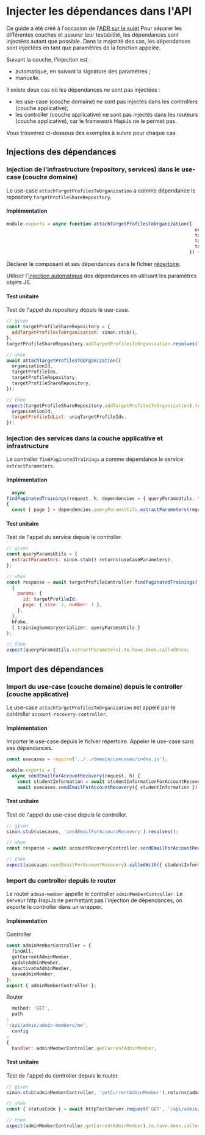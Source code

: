 # Injecter les dépendances dans l'API

Ce guide a été créé à l'occasion de l'[ADR sur le sujet](./adr/0046-injecter-les-dependances-api.md)
Pour séparer les différentes couches et assurer leur testabilité, les dépendances sont injectées autant que possible.
Dans la majorité des cas, les dépendances sont injectées en tant que paramètres de la fonction appelée.

Suivant la couche, l'injection est :

- automatique, en suivant la signature des paramètres ;
- manuelle.

Il existe deux cas où les dépendances ne sont pas injectées :

- les use-case (couche domaine) ne sont pas injectés dans les controllers (couche applicative);
- les controller (couche applicative) ne sont pas injectés dans les routeurs (couche applicative), car le framework
  HapiJs ne le permet pas.

Vous trouverez ci-dessous des exemples à suivre pour chaque cas.

## Injections des dépendances

### Injection de l'infrastructure (repository, services) dans le use-case (couche domaine)

Le use-case `attachTargetProfilesToOrganization` a comme dépendance le repository `targetProfileShareRepository`.

#### Implémentation

```js
module.exports = async function attachTargetProfilesToOrganization({
                                                                     organizationId,
                                                                     targetProfileIds,
                                                                     targetProfileRepository,
                                                                     targetProfileShareRepository,
                                                                   }) {
```

Déclarer le composant et ses dépendances dans le fichier [répertoire](../../api/lib/domain/usecases/index.js).

Utiliser l'[injection automatique](../../api/lib/infrastructure/utils/dependency-injection.js) des dépendances en
utilisant les paramètres objets JS.

#### Test unitaire

Test de l'appel du repository depuis le use-case.

```js
// given
const targetProfileShareRepository = {
  addTargetProfilesToOrganization: sinon.stub(),
};
targetProfileShareRepository.addTargetProfilesToOrganization.resolves();

// when
await attachTargetProfilesToOrganization({
  organizationId,
  targetProfileIds,
  targetProfileRepository,
  targetProfileShareRepository,
});

// then
expect(targetProfileShareRepository.addTargetProfilesToOrganization).to.have.been.calledWithExactly({
  organizationId,
  targetProfileIdList: uniqTargetProfileIds,
});
```

### Injection des services dans la couche applicative et infrastructure

Le controller `findPaginatedTrainings` a comme dépendance le service `extractParameters`.

#### Implémentation

```js
  async
findPaginatedTrainings(request, h, dependencies = { queryParamsUtils, trainingSummarySerializer })
{
  const { page } = dependencies.queryParamsUtils.extractParameters(request.query);
```

#### Test unitaire

Test de l'appel du service depuis le controller.

```js
// given
const queryParamsUtils = {
  extractParameters: sinon.stub().returns(useCaseParameters),
};

// when
const response = await targetProfileController.findPaginatedTrainings(
  {
    params: {
      id: targetProfileId,
      page: { size: 2, number: 1 },
    },
  },
  hFake,
  { trainingSummarySerializer, queryParamsUtils }
);

// then
expect(queryParamsUtils.extractParameters).to.have.been.calledOnce;
```

## Import des dépendances

### Import du use-case (couche domaine) depuis le controller (couche applicative)

Le use-case `attachTargetProfilesToOrganization` est appelé par le controller `account-recovery-controller`.

#### Implémentation

Importer le use-case depuis le fichier répertoire.
Appeler le use-case sans ses dépendances.

```js
const usecases = require('../../domain/usecases/index.js');

module.exports = {
  async sendEmailForAccountRecovery(request, h) {
    const studentInformation = await studentInformationForAccountRecoverySerializer.deserialize(request.payload);
    await usecases.sendEmailForAccountRecovery({ studentInformation });
```

#### Test unitaire

Test de l'appel du use-case depuis le controller.

```js
// given
sinon.stub(usecases, 'sendEmailForAccountRecovery').resolves();

// when
const response = await accountRecoveryController.sendEmailForAccountRecovery(request, hFake);

// then
expect(usecases.sendEmailForAccountRecovery).calledWith({ studentInformation });
```

### Import du controller depuis le router

Le router `admin-member` appelle le controller `adminMemberController`.
Le serveur http HapiJs ne permettant pas l'injection de dépendances, on exporte le controller dans un wrapper.

#### Implémentation

Controller

```js
const adminMemberController = {
  findAll,
  getCurrentAdminMember,
  updateAdminMember,
  deactivateAdminMember,
  saveAdminMember,
};
export { adminMemberController };
```

Router

```js
  method: 'GET',
  path
:
'/api/admin/admin-members/me',
  config
:
{
  handler: adminMemberController.getCurrentAdminMember,
```

#### Test unitaire

Test de l'appel du controller depuis le router.

```js
// given
sinon.stub(adminMemberController, 'getCurrentAdminMember').returns(adminMember);

// when
const { statusCode } = await httpTestServer.request('GET', '/api/admin/admin-members/me');

// then
expect(adminMemberController.getCurrentAdminMember).to.have.been.called;
```
